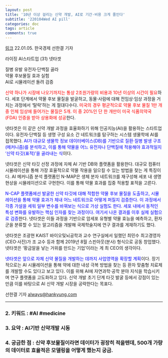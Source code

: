 ```yaml
---
layout: post
title: '10년 이상 걸리는 신약 개발, AI로 기간·비용 크게 줄인다'
subtitle: '220104Wed AI pill'
categories: doc
tags: article
comments: true
---
```


[링크](https://news.naver.com/main/read.naver?mode=LPOD&mid=sec&oid=015&aid=0004649022)
22.01.05. 한국경제 선한결 기자   

라이징 AI스타트업 (31) 넷타겟   

질병 유발 유전자·단백질 골라   
약물 후보물질 효과 실험   
AI로 시뮬레이션 돌려 검증   

<span style="color:red">신약 하나가 시장에 나오기까지는 통상 2조원가량의 비용과 10년 이상의 시간이 필요</span>하다. 세포 단계에서 약물 후보 물질을 발굴하고, 동물·사람에 대해 전임상·임상 과정을 거치는 과정에서 ‘탈락’하는 게 절대다수다. <span style="color:red">미국의 경우 평균적으로 약물 후보 물질 1만 개 중 인체 임상에 들어가는 물질은 5개. 이 중 20%인 단 한 개만이 미국 식품의약국(FDA) 인증을 받아 상용화에 성공</span>한다.   

넷타겟은 이 같은 신약 개발 과정을 효율화하기 위해 인공지능(AI)을 활용하는 스타트업이다. 유전자·단백질 등 생명 구성 요소 간 네트워크를 탐구하는 시스템 생물학에 AI를 접목했다. <span style="color:blue">AI가 대규모 생물학 정보 데이터베이스(DB)를 기반으로 질환·질병 발생 구조(메커니즘)를 분석하고, 이를 통해 약물을 어느 유전자나 단백질에 적용해야 효과적일지 ‘신약 타깃(표적)’을 골라내는 식</span>이다.   

넷타겟은 신약 타깃 선정 과정에 자체 AI 기반 DB와 플랫폼을 활용한다. 대규모 컴퓨터시뮬레이션을 통해 가장 효율적으로 약물 작용을 일으킬 수 있는 방법을 찾는 게 특징이다. AI 메커니즘 분석 플랫폼인 N-MAP은 생체 분자 네트워크를 재구성해 세포 내 생명 현상을 시뮬레이션으로 구현한다. 이를 통해 약물 효과를 집중 적용할 표적을 고른다.   

<span style="color:blue">N-CAP 플랫폼에선 발굴한 신약 타깃에 대해 적합한 약물 후보 물질을 도출하고, 시뮬레이션을 통해 약물 효과가 체내 어느 네트워크로 어떻게 퍼질지 검증한다. 이 과정에서 각종 가설을 세워 일부 변수를 바꿔보는 식으로 가상 실험도 한다. 세포 내에서 동적인 특성 변화를 유발하는 핵심 인자를 찾는 과정이다. 여기서 나온 결과를 이후 실제 실험으로 검증</span>한다. 넷타겟은 이들 과정을 기반으로 암세포 유형별 약물 효능을 예측하고, 환자군을 분류할 수 있는 알고리즘을 개발해 국제학술지에 연구 결과를 게재하기도 했다.   

넷타겟은 조광현 KAIST 바이오및뇌공학과 교수 연구실에서 일했던 최민수 최고경영자(CEO·사진)가 조 교수 등과 함께 2019년 8월 스핀아웃(분사) 형식으로 공동 창업했다. 넷타겟은 ‘황금알을 낳는 거위를 만드는 기업’이라는 게 최 CEO의 생각이다.   

<span style="color:blue">넷타겟은 앞으로 자체 신약 물질을 개발하는 데까지 사업영역을 확장할 계획</span>이다. 장기적으로는 AI 시뮬레이션을 통해 약에 대한 내성 극복 방법을 찾는 등 환자 맞춤형 치료제를 개발할 수도 있다고 보고 있다. 이를 위해 AI에 자연과학·공학 분야 지식을 학습시키며 연구 플랫폼을 고도화하고 있다. 신약 개발 초기 단계 타깃 발굴 등에서 강점이 있는 만큼 이를 바탕으로 AI 신약 개발 시장을 공략한다는 목표다.   

선한결 기자 always@hankyung.com   
* * *

### 2. 키워드 : \#AI \#medicine
### 3. 요약 : AI기반 신약개발 시동
### 4. 궁금한 점 : 신약 후보물질이라면 데이터가 굉장히 적을텐데, 500개 가량의 데이터로 효율적은 모델링을 어떻게 했는지 궁금.